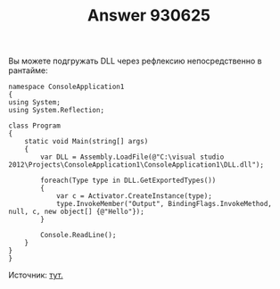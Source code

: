 ﻿---
title: "Answer 930625"
se.owner.user_id: 282714
se.owner.display_name: "thematdev"
se.owner.link: "https://ru.stackoverflow.com/users/282714/thematdev"
se.answer_id: 930625
se.question_id: 930603
se.post_type: answer
se.score: 1
se.is_accepted: False
---
<p>Вы можете подгружать DLL через рефлексию непосредственно в рантайме:</p>

<pre><code>namespace ConsoleApplication1
{
using System;
using System.Reflection;

class Program
{
    static void Main(string[] args)
    {
        var DLL = Assembly.LoadFile(@"C:\visual studio 2012\Projects\ConsoleApplication1\ConsoleApplication1\DLL.dll");

        foreach(Type type in DLL.GetExportedTypes())
        {
            var c = Activator.CreateInstance(type);
            type.InvokeMember("Output", BindingFlags.InvokeMethod, null, c, new object[] {@"Hello"});
        }

        Console.ReadLine();
    }
}
}
</code></pre>

<p>Источник: <a href="https://stackoverflow.com/questions/18362368/loading-dlls-at-runtime-in-c-sharp">тут.</a></p>
